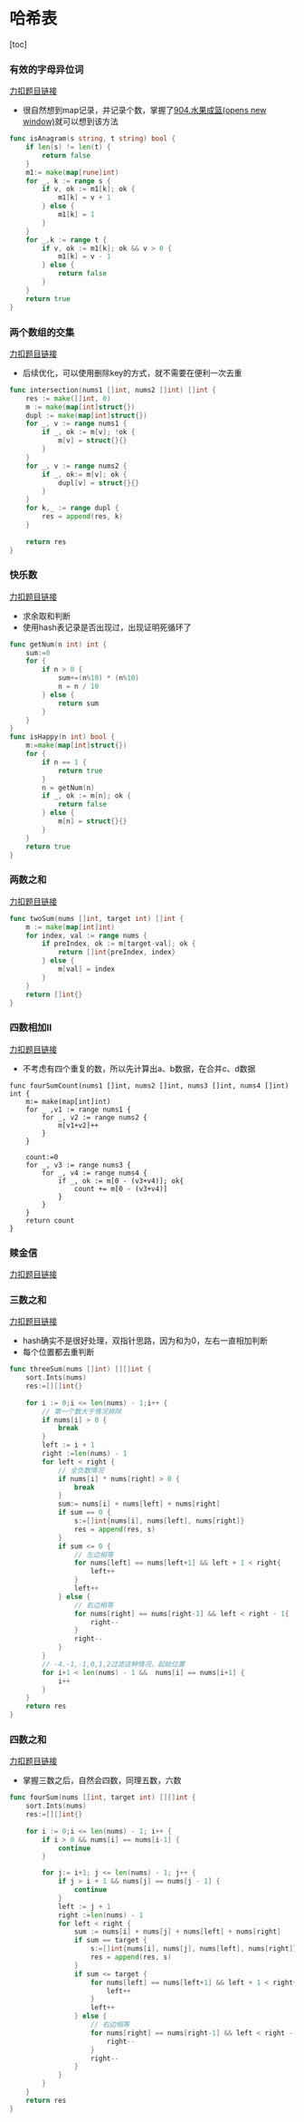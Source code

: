 

# 哈希表

[toc]

### 有效的字母异位词

[力扣题目链接](https://leetcode-cn.com/problems/valid-anagram/)

- 很自然想到map记录，并记录个数，掌握了[904.水果成篮(opens new window)](https://leetcode-cn.com/problems/fruit-into-baskets/)就可以想到该方法

```go
func isAnagram(s string, t string) bool {
    if len(s) != len(t) {
        return false
    }
    m1:= make(map[rune]int)
    for _, k := range s {
        if v, ok := m1[k]; ok {
            m1[k] = v + 1
        } else {
            m1[k] = 1
        }
    }
    for _,k := range t {
        if v, ok := m1[k]; ok && v > 0 {
            m1[k] = v - 1
        } else {
            return false
        }
    }
    return true
}
```

### 两个数组的交集

[力扣题目链接](https://leetcode-cn.com/problems/intersection-of-two-arrays/)

- 后续优化，可以使用删除key的方式，就不需要在便利一次去重

```go
func intersection(nums1 []int, nums2 []int) []int {
    res := make([]int, 0)
    m := make(map[int]struct{})
    dupl := make(map[int]struct{})
    for _, v := range nums1 {
        if _, ok := m[v]; !ok {
            m[v] = struct{}{}
        }
    }
    for _, v := range nums2 {
        if _, ok:= m[v]; ok {
            dupl[v] = struct{}{}
        }
    }
    for k,_ := range dupl {
        res = append(res, k)
    }
    
    return res
}
```

### 快乐数

[力扣题目链接](https://leetcode-cn.com/problems/happy-number/)

- 求余取和判断
- 使用hash表记录是否出现过，出现证明死循环了

```go
func getNum(n int) int {
    sum:=0
    for {
        if n > 0 {
            sum+=(n%10) * (n%10)
            n = n / 10
        } else {
            return sum
        }
    }
}
func isHappy(n int) bool {
    m:=make(map[int]struct{})
    for {
        if n == 1 {
            return true
        }
        n = getNum(n)
        if _, ok := m[n]; ok {
            return false
        } else {
            m[n] = struct{}{}
        }
    }
    return true
}
```

### 两数之和

[力扣题目链接](https://leetcode-cn.com/problems/two-sum/)

```go
func twoSum(nums []int, target int) []int {
    m := make(map[int]int)
    for index, val := range nums {
        if preIndex, ok := m[target-val]; ok {
            return []int{preIndex, index}
        } else {
            m[val] = index
        }
    }
    return []int{}
}
```

### 四数相加II

[力扣题目链接](https://leetcode-cn.com/problems/4sum-ii/)

- 不考虑有四个重复的数，所以先计算出a、b数据，在合并c、d数据

```
func fourSumCount(nums1 []int, nums2 []int, nums3 []int, nums4 []int) int {
    m:= make(map[int]int)
    for _ ,v1 := range nums1 {
        for _, v2 := range nums2 {
            m[v1+v2]++
        }
    }

    count:=0
    for _, v3 := range nums3 {
        for _, v4 := range nums4 {
            if _, ok := m[0 - (v3+v4)]; ok{
                count += m[0 - (v3+v4)]       
            }
        }
    }
    return count
}
```

### 赎金信

[力扣题目链接](https://leetcode-cn.com/problems/ransom-note/)

### 三数之和

[力扣题目链接](https://leetcode-cn.com/problems/3sum/)

- hash确实不是很好处理，双指针思路，因为和为0，左右一直相加判断
- 每个位置都去重判断

```go
func threeSum(nums []int) [][]int {
    sort.Ints(nums) 
    res:=[][]int{}
    
    for i := 0;i <= len(nums) - 1;i++ {
        // 第一个数大于情况排除
        if nums[i] > 0 {
            break
        }
        left := i + 1
        right :=len(nums) - 1
        for left < right {
            // 全负数情况 
            if nums[i] * nums[right] > 0 {
                break
            }
            sum:= nums[i] + nums[left] + nums[right]
            if sum == 0 {
                s:=[]int{nums[i], nums[left], nums[right]}
                res = append(res, s)
            } 
            if sum <= 0 {
                // 左边相等
                for nums[left] == nums[left+1] && left + 1 < right{
                    left++
                }
                left++
            } else {
                // 右边相等
                for nums[right] == nums[right-1] && left < right - 1{
                    right--
                }
                right--
            }
        }
        // -4.-1,-1,0,1,2过滤这种情况，起始位置
        for i+1 < len(nums) - 1 &&  nums[i] == nums[i+1] {
            i++
        } 
    }
    return res
}
```

### 四数之和

[力扣题目链接](https://leetcode-cn.com/problems/4sum/)

- 掌握三数之后，自然会四数，同理五数，六数

```go
func fourSum(nums []int, target int) [][]int {
    sort.Ints(nums) 
    res:=[][]int{}
    
    for i := 0;i <= len(nums) - 1; i++ {
        if i > 0 && nums[i] == nums[i-1] {
            continue
        }

        for j:= i+1; j <= len(nums) - 1; j++ {
            if j > i + 1 && nums[j] == nums[j - 1] {
                continue
            }
            left := j + 1
            right :=len(nums) - 1
            for left < right {
                sum := nums[i] + nums[j] + nums[left] + nums[right]
                if sum == target {
                    s:=[]int{nums[i], nums[j], nums[left], nums[right]}
                    res = append(res, s)
                }
                if sum <= target {
                    for nums[left] == nums[left+1] && left + 1 < right{
                        left++
                    }
                    left++
                } else {
                    // 右边相等
                    for nums[right] == nums[right-1] && left < right - 1{
                        right--
                    }
                    right--
                }
            }
        }
    }
    return res
}
```

